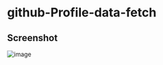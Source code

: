 # github-Profile-data-fetch
## Screenshot
![image](https://user-images.githubusercontent.com/64822980/193996372-0778f2c6-4e80-465d-9dfc-80d0d95fdc3f.png)
